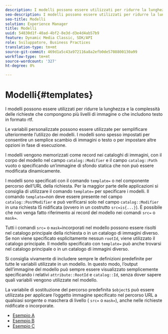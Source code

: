 ```yaml
---
description: I modelli possono essere utilizzati per ridurre la lunghezza e la complessità delle richieste che compongono più livelli di immagine o che includono testo in formato rtf.
seo-description: I modelli possono essere utilizzati per ridurre la lunghezza e la complessità delle richieste che compongono più livelli di immagine o che includono testo in formato rtf.
seo-title: Modelli
solution: Experience Manager
title: Modelli
uuid: 54830d1f-40ad-4bf2-8e3d-d3e4d4ab57b9
feature: Dynamic Media Classic, SDK/API
role: Sviluppatore, Business Practices
translation-type: tm+mt
source-git-commit: 469d1a5c43a972116a8a2efb0de5708800130a99
workflow-type: tm+mt
source-wordcount: '327'
ht-degree: 0%

---
```



# Modelli{#templates}

I modelli possono essere utilizzati per ridurre la lunghezza e la complessità delle richieste che compongono più livelli di immagine o che includono testo in formato rtf.

Le variabili personalizzate possono essere utilizzate per semplificare ulteriormente l’utilizzo dei modelli. I modelli sono spesso impostati per consentire un semplice scambio di immagini o testo o per impostare altre opzioni in fase di esecuzione.

I modelli vengono memorizzati come record nei cataloghi di immagini, con il corpo del modello nel campo `catalog::Modifier` e il campo `catalog::Path` vuoto o specificando un’immagine di sfondo statica che non può essere modificata dinamicamente.

I modelli sono specificati con il comando `template=` o nel componente percorso dell’URL della richiesta. Per la maggior parte delle applicazioni si consiglia di utilizzare il comando `template=` per specificare i modelli. Il comando `template=`non deve essere presente nel campo `catalog::PostModifier` e può verificarsi solo nel campo `catalog::Modifier` in una richiesta IS nidificata (ovvero in un costrutto `src=is{...}`). È possibile che non venga fatto riferimento ai record del modello nei comandi `src=` o `mask=`.

Tutti i comandi `src=` o `mask=`incorporati nel modello possono essere risolti nel catalogo principale della richiesta o in un catalogo di immagini diverso. Se non viene specificato esplicitamente nessun `rootId`, viene utilizzato il catalogo principale. Il modello specificato con `template=` può anche trovarsi nel catalogo principale o in un catalogo di immagini diverso.

Si consiglia vivamente di includere sempre le definizioni predefinite per tutte le variabili utilizzate in un modello. In questo modo, l’output dell’immagine del modello può sempre essere visualizzato semplicemente specificando i relativi `attribute::RootId` e `catalog::Id`, senza dover sapere quali variabili vengono utilizzate nel modello.

La variabile di sostituzione del percorso predefinita `$object$` può essere utilizzata per applicare l’oggetto immagine specificato nel percorso URL a qualsiasi sorgente o maschera di livello ( `src=` o `mask=`), anche nelle richieste nidificate o incorporate.

* [Esempio A](r-example-a.md)
* [Esempio B](r-example-b.md)
* [Esempio C](r-example-c.md)
